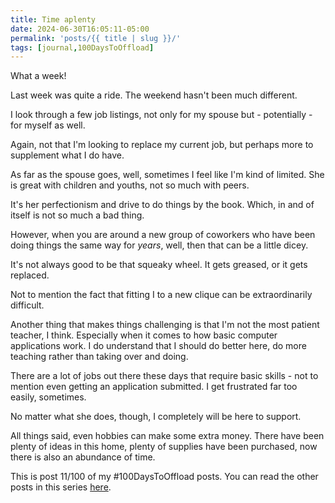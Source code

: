 ```yaml
---
title: Time aplenty
date: 2024-06-30T16:05:11-05:00
permalink: 'posts/{{ title | slug }}/'
tags: [journal,100DaysToOffload]
---
```

What a week! 

Last week was quite a ride. The weekend hasn't been much different. 

I look through a few job listings, not only for my spouse but - potentially - for myself as well.

Again, not that I'm looking to replace my current job, but perhaps more to supplement what I do have.

As far as the spouse goes, well, sometimes I feel like I'm kind of limited. She is great with children and youths, not so much with peers.

It's her perfectionism and drive to do things by the book. Which, in and of itself is not so much a bad thing.

However, when you are around a new group of coworkers who have been doing things the same way for *years*, well, then that can be a little dicey.

It's not always good to be that squeaky wheel. It gets greased, or it gets replaced.

Not to mention the fact that fitting I to a new clique can be extraordinarily difficult.

Another thing that makes things challenging is that I'm not the most patient teacher, I think. Especially when it comes to how basic computer applications work. I do understand that I should do better here, do more teaching rather than taking over and doing.

There are a lot of jobs out there these days that require basic skills - not to mention even getting an application submitted. I get frustrated far too easily, sometimes.

No matter what she does, though, I completely will be here to support. 

All things said, even hobbies can make some extra money. There have been plenty of ideas in this home, plenty of supplies have been purchased, now there is also an abundance of time.

This is post 11/100 of my #100DaysToOffload posts. You can read the other posts in this series [here](/tags/100daystooffload).